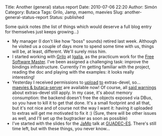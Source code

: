 Title: Another (general) status report
Date: 2010-07-06 22:20
Author: Simón
Category: Butaca
Tags: Grilo, Jamp, maemo, maevies
Slug: another-general-status-report
Status: published

Some quick notes (the list of things which would deserve a full blog
entry for themselves just keeps growing...)

-   My manager (I don't like how "boss" sounds) retired last week.
    Although he visited us a couple of days more to spend some time with
    us, things will be, at least, different. We'll surely miss him.
-   I started working with [Grilo](http://live.gnome.org/Grilo) at
    [Igalia](http://www.igalia.com/), as the practicum work for the
    [Free Software Master](http://www.mastersoftwarelibre.com/). I've
    been assigned a challenging task: improve the bindings
    infrastructure. Currently I'm getting familiar with the project,
    reading the doc and playing with the examples: it looks really
    interesting!
-   Yesterday I received permissions to
    [upload](http://wiki.maemo.org/Uploading_to_Extras)
    [to](http://extras-cauldron.garage.maemo.org/HOWTO.html#how-to-prepare-and-upload-source-packages-for-build)
    extras-devel, so... [maevies &
    butaca-server](http://gitorious.org/butaca) are available now! Of
    course, all [said warnings](http://wiki.maemo.org/Extras-devel)
    about extras-devel still apply. In my case, it's about memory
    consumption: the backend doesn't free the objects exposed via DBus,
    so you have to kill it to get that done. It's a small footprint and
    all that, but it's not nice and of course not the way I want it:
    having it uploaded to extras will get me motivated to fix it :)
    (Sure, there will be other issues as well, and I'll set up the
    bugtracker as soon as possible)
-   I've started with the slides for the
    [JaMp](http://gitorious.org/mswl2010/jamp) talk at
    [GUADEC-ES](http://2010.guadec.es/guadec/programa). There's still
    time left, but with these things, you never know...

